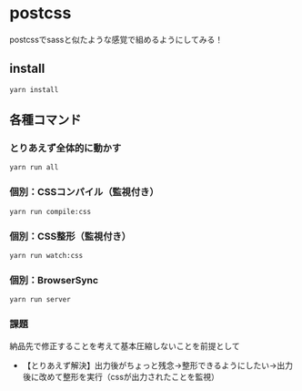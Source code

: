 # postcss

postcssでsassと似たような感覚で組めるようにしてみる！

## install

```
yarn install
```

## 各種コマンド

### とりあえず全体的に動かす

```
yarn run all
```

### 個別：CSSコンパイル（監視付き）

```
yarn run compile:css
```

### 個別：CSS整形（監視付き）

```
yarn run watch:css
```

### 個別：BrowserSync

```
yarn run server
```

### 課題

納品先で修正することを考えて基本圧縮しないことを前提として

- 【とりあえず解決】出力後がちょっと残念→整形できるようにしたい→出力後に改めて整形を実行（cssが出力されたことを監視）
